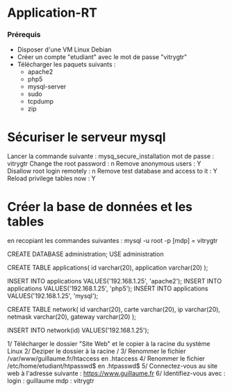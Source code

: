 # Application-RT

### Prérequis ###
- Disposer d'une VM Linux Debian
- Créer un compte "etudiant" avec le mot de passe "vitrygtr"
- Télécharger les paquets suivants :
  - apache2
  - php5
  - mysql-server
  - sudo
  - tcpdump
  - zip
  
# Sécuriser le serveur mysql # 
Lancer la commande suivante :
mysq_secure_installation
mot de passe : vitrygtr
Change the root password : n
Remove anonymous users : Y
Disallow root login remotely : n
Remove test database and access to it : Y
Reload privilege tables now : Y

# Créer la base de données et les tables #
en recopiant les commandes suivantes :
mysql -u root -p
[mdp] = vitrygtr

CREATE DATABASE administration;
USE administration

CREATE TABLE applications(
id varchar(20),
application varchar(20)
);

INSERT INTO applications VALUES('192.168.1.25', 'apache2');
INSERT INTO applications VALUES('192.168.1.25', 'php5');
INSERT INTO applications VALUES('192.168.1.25', 'mysql');

CREATE TABLE network(
id varchar(20),
carte varchar(20),
ip varchar(20),
netmask varchar(20),
gateway varchar(20)
);

INSERT INTO network(id) VALUES('192.168.1.25');


1/ Télécharger le dossier "Site Web" et le copier à la racine du système Linux
2/ Deziper le dossier à la racine /
3/ Renommer le fichier /var/www/guillaume.fr/htaccess en .htaccess
4/ Renommer le fichier /etc/home/etudiant/htpasswd$ en .htpasswd$
5/ Connectez-vous au site web à l'adresse suivante : https://www.guillaume.fr
6/ Identifiez-vous avec :
login : guillaume
mdp : vitrygtr
